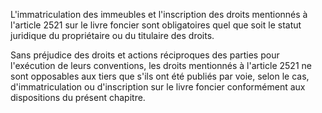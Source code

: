 L'immatriculation des immeubles et l'inscription des droits mentionnés à l'article 2521 sur le livre foncier sont obligatoires quel que soit le statut juridique du propriétaire ou du titulaire des droits.

Sans préjudice des droits et actions réciproques des parties pour l'exécution de leurs conventions, les droits mentionnés à l'article 2521 ne sont opposables aux tiers que s'ils ont été publiés par voie, selon le cas, d'immatriculation ou d'inscription sur le livre foncier conformément aux dispositions du présent chapitre.
